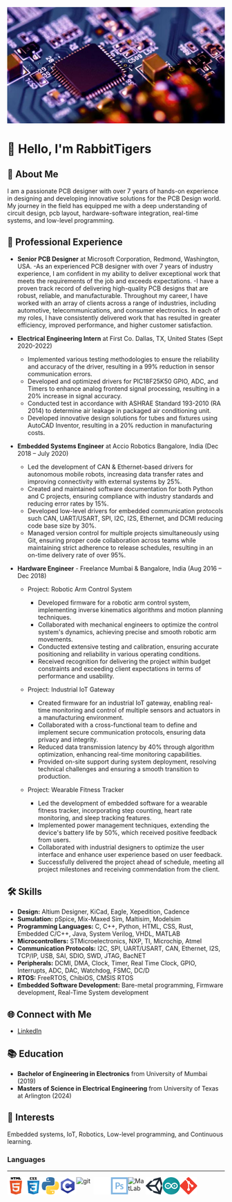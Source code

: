 
<img src="readme.PNG">


# 👋 Hello, I'm RabbitTigers

## 🚀 About Me
I am a passionate PCB designer with over 7 years of hands-on experience in designing and developing innovative solutions for the PCB Design world. My journey in the field has equipped me with a deep understanding of circuit design, pcb layout, hardware-software integration, real-time systems, and low-level programming.

## 💼 Professional Experience 
- **Senior PCB Designer** at Microsoft Corporation, Redmond, Washington, USA.
  -As an experienced PCB designer with over 7 years of industry experience, I am confident in my ability to deliver exceptional work that meets the requirements of the job and exceeds expectations.
  -I have a proven track record of delivering high-quality PCB designs that are robust, reliable, and manufacturable. Throughout my career, I have worked with an array of clients across a range of industries, including automotive, telecommunications, and consumer electronics. In each of my roles, I have consistently delivered work that has resulted in greater efficiency, improved performance, and higher customer satisfaction.
- **Electrical Engineering Intern** at First Co. Dallas, TX, United States (Sept 2020-2022)
  - Implemented various testing methodologies to ensure the reliability and accuracy of the driver, resulting in a 99% reduction in sensor communication errors.
  - Developed and optimized drivers for PIC18F25K50 GPIO, ADC, and Timers to enhance analog frontend signal processing, resulting in a 20% increase in signal accuracy.
  - Conducted test in accordance with ASHRAE Standard 193-2010 (RA 2014) to determine air leakage in packaged air conditioning unit.
  - Developed innovative design solutions for tubes and fixtures using AutoCAD Inventor, resulting in a 20% reduction in manufacturing costs.
 
- **Embedded Systems Engineer** at Accio Robotics Bangalore, India  (Dec 2018 – July 2020)
  - Led the development of CAN & Ethernet-based drivers for autonomous mobile robots, increasing data transfer rates and improving connectivity with external systems by 25%.
  - Created and maintained software documentation for both Python and C projects, ensuring compliance with industry standards and reducing error rates by 15%.
  - Developed low-level drivers for embedded communication protocols such CAN, UART/USART, SPI, I2C, I2S, Ethernet, and DCMI reducing code base size by 30%.
  - Managed version control for multiple projects simultaneously using Git, ensuring proper code collaboration across teams while maintaining strict adherence to release   schedules, resulting in an on-time delivery rate of over 95%.
 
- **Hardware Engineer** - Freelance Mumbai & Bangalore, India  (Aug 2016 – Dec 2018)
  -  Project: Robotic Arm Control System  
     *  Developed firmware for a robotic arm control system, implementing inverse kinematics algorithms and motion planning techniques.
     *  Collaborated with mechanical engineers to optimize the control system's dynamics, achieving precise and smooth robotic arm movements.
     *  Conducted extensive testing and calibration, ensuring accurate positioning and reliability in various operating conditions.  
     *  Received recognition for delivering the project within budget constraints and exceeding client expectations in terms of performance and
        usability.
     
  -  Project: Industrial IoT Gateway
     *  Created firmware for an industrial IoT gateway, enabling real-time monitoring and control of multiple sensors and actuators in a
        manufacturing environment.
     *  Collaborated with a cross-functional team to define and implement secure communication protocols, ensuring data privacy and integrity.
     *  Reduced data transmission latency by 40% through algorithm optimization, enhancing real-time monitoring capabilities.
     *  Provided on-site support during system deployment, resolving technical challenges and ensuring a smooth transition to production.

  -  Project: Wearable Fitness Tracker
      * Led the development of embedded software for a wearable fitness tracker, incorporating step counting, heart rate monitoring, and sleep
        tracking features.
      * Implemented power management techniques, extending the device's battery life by 50%, which received positive feedback from users.
      * Collaborated with industrial designers to optimize the user interface and enhance user experience based on user feedback.
      * Successfully delivered the project ahead of schedule, meeting all project milestones and receiving commendation from the client.

## 🛠️ Skills
- **Design:** Altium Designer, KiCad, Eagle, Xepedition, Cadence
- **Sumulation:** pSpice, Mix-Maxed Sim, Maltisim, Modelsim 
- **Programming Languages:** C, C++, Python, HTML, CSS, Rust, Embedded C/C++, Java, System Verilog, VHDL, MATLAB
- **Microcontrollers:** STMicroelectronics, NXP, TI, Microchip, Atmel
- **Communication Protocols:** I2C, SPI, UART/USART, CAN, Ethernet, I2S, TCP/IP, USB, SAI, SDIO, SWD, JTAG, BacNET
- **Peripherals:** DCMI, DMA, Clock, Timer, Real Time Clock, GPIO, Interrupts, ADC, DAC, Watchdog, FSMC, DC/D
- **RTOS:** FreeRTOS, ChibiOS, CMSIS RTOS
- **Embedded Software Development:** Bare-metal programming, Firmware development, Real-Time System development
 

## 🌐 Connect with Me
- [LinkedIn](https://www.linkedin.com/in/kunalsalvi63)

## 📚 Education
- **Bachelor of Engineering in Electronics** from University of Mumbai (2019)
- **Masters of Science in Electrical Engineering** from University of Texas at Arlington (2024)



## 🌱 Interests
Embedded systems, IoT, Robotics, Low-level programming, and Continuous learning.




### Languages
---
<img align="left" alt="HTML5" width="40px" src="https://raw.githubusercontent.com/github/explore/80688e429a7d4ef2fca1e82350fe8e3517d3494d/topics/html/html.png" />
<img align="left" alt="CSS3" width="40px" src="https://raw.githubusercontent.com/github/explore/80688e429a7d4ef2fca1e82350fe8e3517d3494d/topics/css/css.png" />
<img align="left" alt="Python" width="40px" src="https://github.com/Aakarsh-B/trying-repos/blob/master/python-5.svg?raw=true"/> 
<img align="left" alt="C" width="40px" src="https://github.com/Aakarsh-B/trying-repos/blob/master/c-programming.png"/>
<img align="left" alt="git" width="40px" src="https://www.vectorlogo.zone/logos/git-scm/git-scm-icon.svg"/>
<img align="left" alt="GitHub" width="40px" src="https://github.com/Aakarsh-B/trying-repos/blob/master/github.svg"/>
<img align="left" src="https://raw.githubusercontent.com/teamedwardforever/Readme-Generator/71f25dd8b98329b168142a6b782a107b75eab178/svg/Skills/Software/photoshop-line.svg" alt="Photoshop" width="40" height="40"/>
<img align="left" src="https://dl.dropboxusercontent.com/s/6e7hk06wzjp3j52/Matlab_Logo.png" alt="MatLab" width="40" height="40"/>
<img align="left" src="https://raw.githubusercontent.com/teamedwardforever/Readme-Generator/71f25dd8b98329b168142a6b782a107b75eab178/svg/Skills/Engines/unity3d-icon.svg" alt="Unity" width="40" height="40"/>
<img align="left" src="https://raw.githubusercontent.com/teamedwardforever/Readme-Generator/71f25dd8b98329b168142a6b782a107b75eab178/svg/Skills/Other/arduino-1.svg" alt="Arduino" width="40" height="40"/>
<img align="left" src="https://raw.githubusercontent.com/teamedwardforever/Readme-Generator/71f25dd8b98329b168142a6b782a107b75eab178/svg/Skills/Other/git-scm-icon.svg" alt="Git" width="40" height="40"/>
<br />

<br />



<!--- 

### Softwares
<img align="left" alt="KiCAD" width="30px" src="https://user-images.githubusercontent.com/38166489/118163105-3a5c5100-b43f-11eb-9ad8-7e54b665e8e2.png" />


<a href="https://instagram.com">
<img align = "left" 
     wdth = "30px"
     src="https://img.icons8.com/color/48/000000/instagram-new--v2.png" />
</a>
  
 <img align = "left" src="https://img.icons8.com/color/48/000000/instagram-new--v2.png" />
--->
